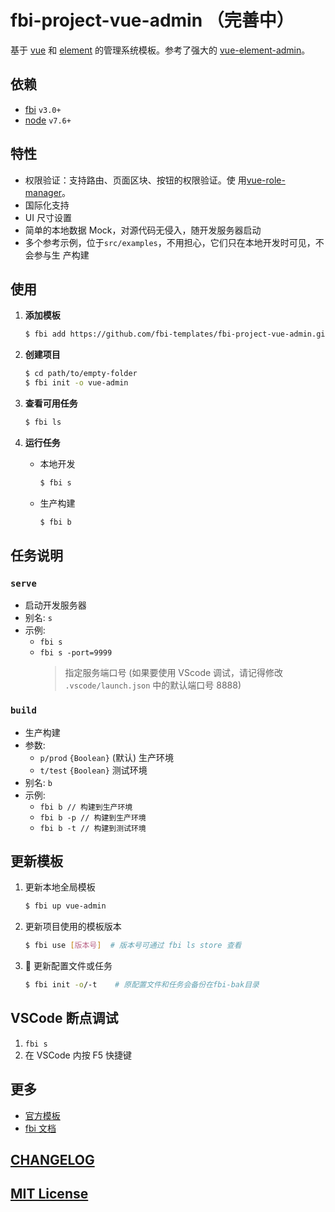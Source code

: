 # fbi-project-vue-admin （完善中）

基于 [vue](https://github.com/vuejs/vue) 和
[element](https://github.com/ElemeFE/element) 的管理系统模板。参考了强大的
[vue-element-admin](https://github.com/PanJiaChen/vue-element-admin)。

## 依赖

- [fbi](https://github.com/AlloyTeam/fbi) `v3.0+`
- [node](https://nodejs.org/en/) `v7.6+`

## 特性

- 权限验证：支持路由、页面区块、按钮的权限验证。使
  用[vue-role-manager](https://github.com/neikvon/vue-role-manager)。
- 国际化支持
- UI 尺寸设置
- 简单的本地数据 Mock，对源代码无侵入，随开发服务器启动
- 多个参考示例，位于`src/examples`，不用担心，它们只在本地开发时可见，不会参与生
  产构建

## 使用

1. **添加模板**

   ```bash
   $ fbi add https://github.com/fbi-templates/fbi-project-vue-admin.git
   ```

1. **创建项目**

   ```bash
   $ cd path/to/empty-folder
   $ fbi init -o vue-admin
   ```

1. **查看可用任务**

   ```bash
   $ fbi ls
   ```

1. **运行任务**

   - 本地开发
     ```bash
     $ fbi s
     ```
   - 生产构建
     ```bash
     $ fbi b
     ```

## 任务说明

### `serve`

- 启动开发服务器
- 别名: `s`
- 示例:
  - `fbi s`
  - `fbi s -port=9999`
    > 指定服务端口号 (如果要使用 VScode 调试，请记得修改 `.vscode/launch.json`
    > 中的默认端口号 8888)

### `build`

- 生产构建
- 参数:
  - `p/prod` `{Boolean}` (默认) 生产环境
  - `t/test` `{Boolean}` 测试环境
- 别名: `b`
- 示例:
  - `fbi b // 构建到生产环境`
  - `fbi b -p // 构建到生产环境`
  - `fbi b -t // 构建到测试环境`

## 更新模板

1. 更新本地全局模板

   ```bash
   $ fbi up vue-admin
   ```

1. 更新项目使用的模板版本

   ```bash
   $ fbi use [版本号]  # 版本号可通过 fbi ls store 查看
   ```

1.  更新配置文件或任务

   ```bash
   $ fbi init -o/-t    # 原配置文件和任务会备份在fbi-bak目录
   ```

## VSCode 断点调试

1. `fbi s`
2. 在 VSCode 内按 F5 快捷键

## 更多

- [官方模板](https://github.com/fbi-templates)
- [fbi 文档](https://neikvon.gitbooks.io/fbi/content/)

## [CHANGELOG](CHANGELOG.md)

## [MIT License](LICENSE)
